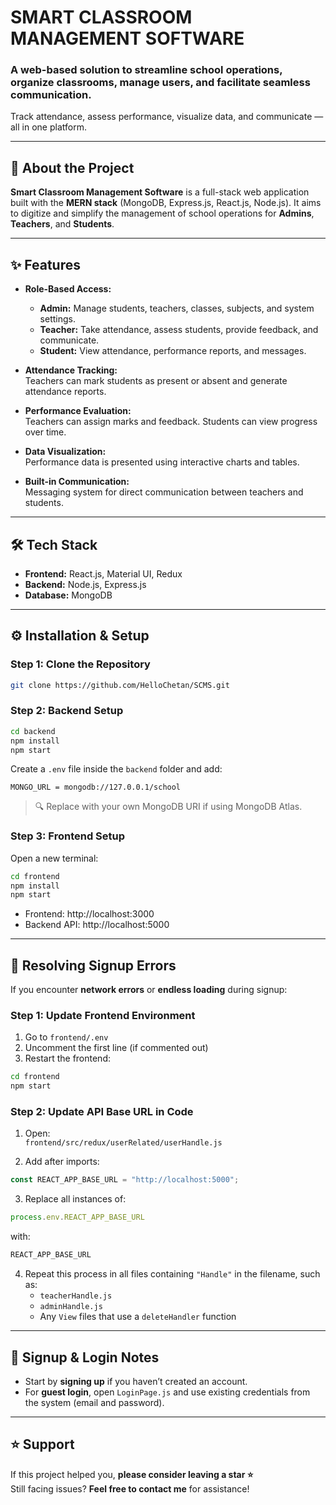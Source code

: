 # SMART CLASSROOM MANAGEMENT SOFTWARE

### A web-based solution to streamline school operations, organize classrooms, manage users, and facilitate seamless communication.  
Track attendance, assess performance, visualize data, and communicate — all in one platform.

---

## 🚀 About the Project

**Smart Classroom Management Software** is a full-stack web application built with the **MERN stack** (MongoDB, Express.js, React.js, Node.js). It aims to digitize and simplify the management of school operations for **Admins**, **Teachers**, and **Students**.

---

## ✨ Features

- **Role-Based Access:**
  - **Admin:** Manage students, teachers, classes, subjects, and system settings.
  - **Teacher:** Take attendance, assess students, provide feedback, and communicate.
  - **Student:** View attendance, performance reports, and messages.

- **Attendance Tracking:**  
  Teachers can mark students as present or absent and generate attendance reports.

- **Performance Evaluation:**  
  Teachers can assign marks and feedback. Students can view progress over time.

- **Data Visualization:**  
  Performance data is presented using interactive charts and tables.

- **Built-in Communication:**  
  Messaging system for direct communication between teachers and students.

---

## 🛠️ Tech Stack

- **Frontend:** React.js, Material UI, Redux  
- **Backend:** Node.js, Express.js  
- **Database:** MongoDB

---

## ⚙️ Installation & Setup

### Step 1: Clone the Repository

```sh
git clone https://github.com/HelloChetan/SCMS.git
```

### Step 2: Backend Setup

```sh
cd backend
npm install
npm start
```

Create a `.env` file inside the `backend` folder and add:

```env
MONGO_URL = mongodb://127.0.0.1/school
```

> 🔍 Replace with your own MongoDB URI if using MongoDB Atlas.

### Step 3: Frontend Setup

Open a new terminal:

```sh
cd frontend
npm install
npm start
```

- Frontend: http://localhost:3000  
- Backend API: http://localhost:5000

---

## 🧩 Resolving Signup Errors

If you encounter **network errors** or **endless loading** during signup:

### Step 1: Update Frontend Environment

1. Go to `frontend/.env`  
2. Uncomment the first line (if commented out)
3. Restart the frontend:

```sh
cd frontend
npm start
```

### Step 2: Update API Base URL in Code

1. Open:  
   `frontend/src/redux/userRelated/userHandle.js`

2. Add after imports:

```js
const REACT_APP_BASE_URL = "http://localhost:5000";
```

3. Replace all instances of:

```js
process.env.REACT_APP_BASE_URL
```

with:

```js
REACT_APP_BASE_URL
```

4. Repeat this process in all files containing `"Handle"` in the filename, such as:
   - `teacherHandle.js`
   - `adminHandle.js`
   - Any `View` files that use a `deleteHandler` function

---

## 🔐 Signup & Login Notes

- Start by **signing up** if you haven’t created an account.
- For **guest login**, open `LoginPage.js` and use existing credentials from the system (email and password).

---

## ⭐ Support

If this project helped you, **please consider leaving a star ⭐**  
Still facing issues? **Feel free to contact me** for assistance!
